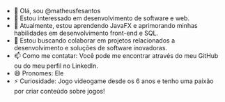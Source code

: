 - 👋 Olá, sou @matheusfesantos
- 👀 Estou interessado em desenvolvimento de software e web.
- 🌱 Atualmente, estou aprendendo JavaFX e aprimorando minhas habilidades em desenvolvimento front-end e SQL.
- 💞️ Estou buscando colaborar em projetos relacionados a desenvolvimento e soluções de software inovadoras.
- 📫 Como me contatar: Você pode me encontrar através do meu GitHub ou do meu perfil no LinkedIn.
- 😄 Pronomes: Ele
- ⚡ Curiosidade: Jogo videogame desde os 6 anos e tenho uma paixão por criar conteúdo sobre jogos!
